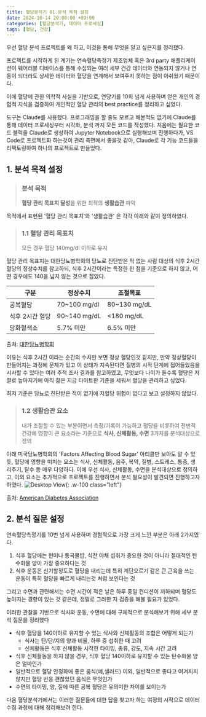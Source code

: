 ```yaml
---
title: 혈당분석기 01.분석 목적 설정
date: 2024-10-14 20:00:00 +09:00
categories: [혈당분석기, 데이터 프로세싱]
tags: [혈당, 건강]
---
```

우선 혈당 분석 프로젝트를 왜 하고, 이것을 통해 무엇을 알고 싶은지를 정리했다.

프로젝트를 시작하게 된 계기는 연속혈당측정기 제조업체 혹은 3rd party 애플리케이션이 웨어러블 디바이스를 통해 수집되는 여러 세부 건강 데이터와 연동되지 않거나 연동이 되더라도 상세한 데이터와 혈당을 연계해서 보여주지 못하는 점이 아쉬웠기 때문이다.

이에 혈당에 관한 의학적 사실을 기반으로, 연당기를 10회 넘게 사용하며 얻은 개인의 경험적 지식을 검증하여 개인적인 혈당 관리의 best practice를 정리하고 싶었다.

도구는 Claude를 사용했다. 프로그래밍을 할 줄도 모르고 해본적도 없기에 Claude를 통해 데이터 프로세싱부터 시각화, 분석 까지 모든 코드를 작성했다. 처음에는 필요한 코드 블럭을 Claude로 생성하여 Jupyter Notebook으로 실행해보며 진행하다가, VS Code로 프로젝트화 하는것이 관리 측면에서 좋을것 같아, Claude로 각 기능 코드들을 리팩토링하여 하나의 프로젝트로 만들었다.

## 1. 분석 목적 설정

> ### 분석 목적
> **혈당 관리 목표치 달성**을 위한 최적의 **생활습관** 파악

목적에서 표현된 '혈당 관리 목표치'와 '생활습관' 은 각각 아래와 같이 정의하였다.

 >### 1.1 혈당 관리 목표치
 > 모든 경우 혈당 140mg/dl 이하로 유지

 혈당 관리 목표치는 대한당뇨병학회의 당뇨로 진단받은 적 없는 사람 대상의 식후 2시간 혈당의 정상수치를 참고하되, 식후 2시간이라는 특정한 한 점을 기준으로 하지 않고, 어떤 경우에도 140을 넘지 않는 것으로 잡았다. 

| 구분        | 정상수치         | 조절목표         |
| --------- | ------------ | ------------ |
| 공복혈당      | 70~100 mg/dl | 80~130 mg/dL |
| 식후 2시간 혈당 | 90~140 mg/dL | <180 mg/dL   |
| 당화혈색소     | 5.7% 미만      | 6.5% 미만      |

출처: [대한당뇨병학회](https://www.diabetes.or.kr/general/info/treat/treat_01.php)

이유는 식후 2시간 이라는 순간의 수치만 보면 정상 혈당인것 같지만, 만약 정상혈당이 만들어지는 과정에 문제가 있고 이 상태가 지속된다면 질병의 시작 단계에 접어들었음을 시사할 수 있다는 여러 추적 조사 결과를 참고하였고, 무엇보다 나이가 들수록 혈당은 저절로 높아지기에 아직 젊은 지금 타이트한 기준을 세워서 혈당을 관리하고 싶었다.

최저 기준은 당뇨로 진단받은 적이 없기에 저혈당 위험이 없다고 보고 설정하지 않았다. 

>### 1.2 생활습관 요소
> 내가 조절할 수 있는 부분이면서 측정/기록이 가능하고 혈당을 비롯하여 전반적 건강에 영향이 큰 요소라는 기준으로 **식사, 신체활동, 수면** 3가지를 분석대상으로 정의 

아래 미국당뇨병학회의 'Factors Affecting Blood Sugar' 아티클만 보아도 알 수 있듯, 혈당에 영향을 미치는 요소는 식사, 신체활동, 음주, 복약, 질병, 스트레스, 통증, 생리주기, 탈수 등 매우 다양하다. 이에 우선 식사, 신체활동, 수면을 분석대상으로 정의하고, 이외 요소는 추가적으로 프로젝트를 진행하면서 분석 필요성이 발견되면 진행하고자 하였다.
![Desktop View](https://private-user-images.githubusercontent.com/140515479/380465383-198536c8-f114-4fbf-a19d-e0e0aa1c268b.png?jwt=eyJhbGciOiJIUzI1NiIsInR5cCI6IkpXVCJ9.eyJpc3MiOiJnaXRodWIuY29tIiwiYXVkIjoicmF3LmdpdGh1YnVzZXJjb250ZW50LmNvbSIsImtleSI6ImtleTUiLCJleHAiOjE3Mjk5OTk4MjksIm5iZiI6MTcyOTk5OTUyOSwicGF0aCI6Ii8xNDA1MTU0NzkvMzgwNDY1MzgzLTE5ODUzNmM4LWYxMTQtNGZiZi1hMTlkLWUwZTBhYTFjMjY4Yi5wbmc_WC1BbXotQWxnb3JpdGhtPUFXUzQtSE1BQy1TSEEyNTYmWC1BbXotQ3JlZGVudGlhbD1BS0lBVkNPRFlMU0E1M1BRSzRaQSUyRjIwMjQxMDI3JTJGdXMtZWFzdC0xJTJGczMlMkZhd3M0X3JlcXVlc3QmWC1BbXotRGF0ZT0yMDI0MTAyN1QwMzI1MjlaJlgtQW16LUV4cGlyZXM9MzAwJlgtQW16LVNpZ25hdHVyZT0wNjc5YjY1NjFkYjIyNTU1ZTE2NjRiZGIzOTZiZjlmOWQ1N2NiZGY5MTczMTcwMDFkYmZjMTdmMTE4NzY1ZmMxJlgtQW16LVNpZ25lZEhlYWRlcnM9aG9zdCJ9.dyBDP8_gIrjVrfCPZtSR1jn6E9IZSkOXKE5iCD4wmBg){: .w-100 class="left"}

출처: [American Diabetes Association ](https://professional.diabetes.org/sites/dpro/files/2024-03/ada-factsheet-factorsaffectingbloodsugar_002.pdf)


## 2. 분석 질문 설정

연속혈당측정기를 10번 넘게 사용하며 경험적으로 가장 크게 느낀 부분은 아래 2가지였다. 
1. 식후 혈당에는 현미나 통곡물밥, 식전 야채 섭취가 중요한 것이 아니라 절대적인 탄수화물 양이 가장 중요하다는 것
2. 식후 운동은 신기할정도로 혈당을 내리는데 특히 계단오르기 같은 큰 근육을 쓰는 운동이 특히 혈당을 빠르게 내리는것 처럼 보인다는 것

그리고 수면과 관련해서는 수면 시간이 적은 날은 하루 종일 컨디션이 저하되며 혈당도 높아지는 경향이 있는 것 같은데, 정말로 그러한 지 검증을 해볼 필요가 있었다.

이러한 관찰을 기반으로 식사와 운동, 수면에 대해 구체적으로 분석해보기 위해 세부 분석 질문을 정리했다

- 식후 혈당을 140이하로 유지할 수 있는 식사와 신체활동의 조합은 어떻게 되는가
	- 식사는 탄/단/지의 양과 비율, 하루 중 섭취한 때 고려
	- 신체활동은 식후 신체활동 시작한 타이밍, 종류, 강도, 지속 시간 고려
- 식후 신체활동을 하지 않을 경우, 식후 혈당 140이하로 유지할 수 있는 탄수화물 양은 얼마인가
- 일반적으로 혈당 안정화에 좋은 음식(예,샐러드) 이외, 일반적으로 좋다고 여겨지지 않지만 혈당 반응 괜찮았던 음식은 무엇인가
- 수면의 타이밍, 양, 질에 따른 공복 혈당은 유의미한 차이를 보이는가

다음 혈당분석기에서는 이러한 질문들에 대한 답을 찾고자 하는 여정의 시작으로 데이터 수집 과정에 대해 정리해보려 한다.